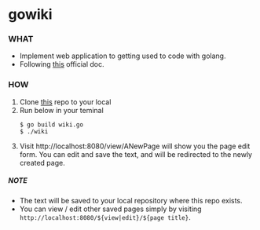 # gowiki
### WHAT
- Implement web application to getting used to code with golang.
- Following [this](https://go.dev/doc/articles/wiki/) official doc.

### HOW
1. Clone [this](https://github.com/snkzt/gowiki) repo to your local
2. Run below in your teminal
   ```
   $ go build wiki.go
   $ ./wiki
   ```
3. Visit http://localhost:8080/view/ANewPage will show you the page edit form.
   You can edit and save the text, and will be redirected to the newly created page.

  ##### NOTE
  - The text will be saved to your local repository where this repo exists.
  - You can view / edit other saved pages simply by visiting `http://localhost:8080/${view|edit}/${page title}`.
